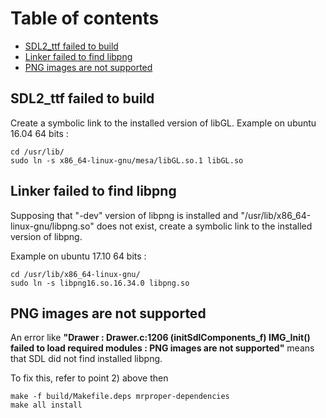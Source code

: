 # Table of contents
- [SDL2_ttf failed to build](#sdl2_ttf-failed-to-build)
- [Linker failed to find libpng](#linker-failed-to-find-libpng)
- [PNG images are not supported](#png-images-are-not-supported)

## SDL2_ttf failed to build

Create a symbolic link to the installed version of libGL.
Example on ubuntu 16.04 64 bits :

```
cd /usr/lib/
sudo ln -s x86_64-linux-gnu/mesa/libGL.so.1 libGL.so
```

## Linker failed to find libpng

Supposing that "-dev" version of libpng is installed and "/usr/lib/x86_64-linux-gnu/libpng.so"
does not exist, create a symbolic link to the installed version of libpng.

Example on ubuntu 17.10 64 bits :

```
cd /usr/lib/x86_64-linux-gnu/
sudo ln -s libpng16.so.16.34.0 libpng.so
```

## PNG images are not supported

An error like **"Drawer : Drawer.c:1206 (initSdlComponents_f) IMG_Init() failed
to load required modules : PNG images are not supported"** means that SDL did not
find installed libpng.

To fix this, refer to point 2) above then 
```
make -f build/Makefile.deps mrproper-dependencies
make all install
```
